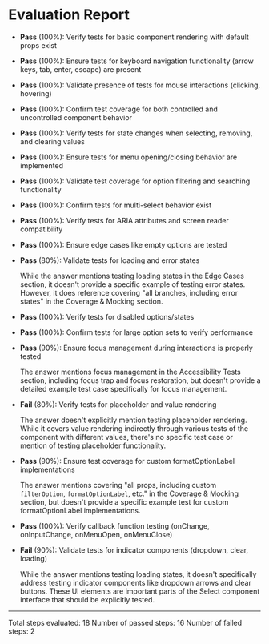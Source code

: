 # Evaluation Report

- **Pass** (100%): Verify tests for basic component rendering with default props exist
- **Pass** (100%): Ensure tests for keyboard navigation functionality (arrow keys, tab, enter, escape) are present
- **Pass** (100%): Validate presence of tests for mouse interactions (clicking, hovering)
- **Pass** (100%): Confirm test coverage for both controlled and uncontrolled component behavior
- **Pass** (100%): Verify tests for state changes when selecting, removing, and clearing values
- **Pass** (100%): Ensure tests for menu opening/closing behavior are implemented
- **Pass** (100%): Validate test coverage for option filtering and searching functionality
- **Pass** (100%): Confirm tests for multi-select behavior exist
- **Pass** (100%): Verify tests for ARIA attributes and screen reader compatibility
- **Pass** (100%): Ensure edge cases like empty options are tested
- **Pass** (80%): Validate tests for loading and error states

    While the answer mentions testing loading states in the Edge Cases section, it doesn't provide a specific example of testing error states. However, it does reference covering "all branches, including error states" in the Coverage & Mocking section.

- **Pass** (100%): Verify tests for disabled options/states
- **Pass** (100%): Confirm tests for large option sets to verify performance
- **Pass** (90%): Ensure focus management during interactions is properly tested

    The answer mentions focus management in the Accessibility Tests section, including focus trap and focus restoration, but doesn't provide a detailed example test case specifically for focus management.

- **Fail** (80%): Verify tests for placeholder and value rendering

    The answer doesn't explicitly mention testing placeholder rendering. While it covers value rendering indirectly through various tests of the component with different values, there's no specific test case or mention of testing placeholder functionality.

- **Pass** (90%): Ensure test coverage for custom formatOptionLabel implementations

    The answer mentions covering "all props, including custom `filterOption`, `formatOptionLabel`, etc." in the Coverage & Mocking section, but doesn't provide a specific example test for custom formatOptionLabel implementations.

- **Pass** (100%): Verify callback function testing (onChange, onInputChange, onMenuOpen, onMenuClose)
- **Fail** (90%): Validate tests for indicator components (dropdown, clear, loading)

    While the answer mentions testing loading states, it doesn't specifically address testing indicator components like dropdown arrows and clear buttons. These UI elements are important parts of the Select component interface that should be explicitly tested.

---

Total steps evaluated: 18
Number of passed steps: 16
Number of failed steps: 2